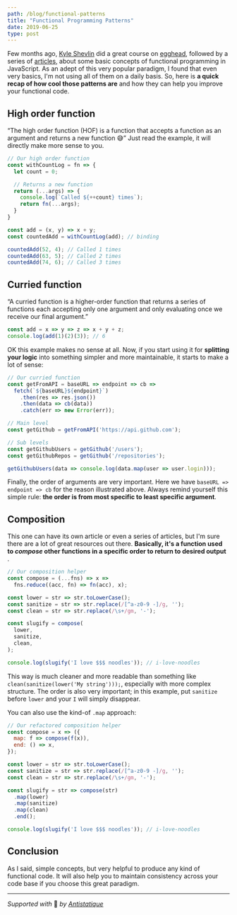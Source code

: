 ```yaml
---
path: /blog/functional-patterns
title: "Functional Programming Patterns"
date: 2019-06-25 
type: post
---
```


Few months ago,  [Kyle Shevlin](https://kyleshevlin.com/just-enough-functional-programming-course-launch) did a great course on [egghead](https://egghead.io/courses/just-enough-functional-programming-in-javascript), followed by a series of [articles](https://kyleshevlin.com/just-enough-functional-programming-course-launch), about some basic concepts of functional programming in JavaScript. As an adept of this very popular paradigm, I found that even very basics, I'm not using all of them on a daily basis. So, here is **a quick recap of how cool those patterns are** and how they can help you improve your functional code.

## High order function
“The high order function (HOF) is a function that accepts a function as an argument and returns a new function 😅” Just read the example, it will directly make more sense to you.

```js
// Our high order function
const withCountLog = fn => {
  let count = 0;

  // Returns a new function
  return (...args) => {
    console.log(`Called ${++count} times`);
    return fn(...args);
  }
}

const add = (x, y) => x + y;
const countedAdd = withCountLog(add); // binding

countedAdd(52, 4); // Called 1 times
countedAdd(63, 5); // Called 2 times
countedAdd(74, 6); // Called 3 times
```


## Curried function
“A curried function is a higher-order function that returns a series of functions each accepting only one argument and only evaluating once we receive our final argument.” 

```js
const add = x => y => z => x + y + z;
console.log(add(1)(2)(3)); // 6
```

OK this example makes no sense at all. Now, if you start using it for **splitting your logic** into something simpler and more maintainable, it starts to make a lot of sense:

```js
// Our curried function
const getFromAPI = baseURL => endpoint => cb =>
  fetch(`${baseURL}${endpoint}`)
    .then(res => res.json())
    .then(data => cb(data))
    .catch(err => new Error(err));

// Main level
const getGithub = getFromAPI('https://api.github.com');

// Sub levels
const getGithubUsers = getGithub('/users');
const getGithubRepos = getGithub('/repositories');

getGithubUsers(data => console.log(data.map(user => user.login)));
```

Finally, the order of arguments are very important. Here we have `baseURL => endpoint => cb`  for the reason illustrated above. Always remind yourself this simple rule: **the order is from most specific to least specific argument**.

## Composition
This one can have its own article or even a series of articles, but I'm sure there are a lot of great resources out there. **Basically, it's a function used to *compose* other functions in a specific order to return to desired output** .

```js
// Our composition helper
const compose = (...fns) => x => 
  fns.reduce((acc, fn) => fn(acc), x);

const lower = str => str.toLowerCase();
const sanitize = str => str.replace(/[^a-z0-9 -]/g, '');
const clean = str => str.replace(/\s+/gm, '-');

const slugify = compose(
  lower,
  sanitize,
  clean,
);

console.log(slugify('I love $$$ noodles')); // i-love-noodles
```

This way is much cleaner and more readable than something like `clean(sanitize(lower('My string')));`, especially with more complex structure. The order is also very important; in this example, put `sanitize` before `lower` and your `I` will simply disappear.

You can also use the kind-of `.map` approach:

```js
// Our refactored composition helper
const compose = x => ({
  map: f => compose(f(x)),
  end: () => x,
});

const lower = str => str.toLowerCase();
const sanitize = str => str.replace(/[^a-z0-9 -]/g, '');
const clean = str => str.replace(/\s+/gm, '-');

const slugify = str => compose(str)
  .map(lower)
  .map(sanitize)
  .map(clean)
  .end();

console.log(slugify('I love $$$ noodles')); // i-love-noodles
```

## Conclusion
As I said, simple concepts, but very helpful to produce any kind of functional code. It will also help you to maintain consistency across your code base if you choose this great paradigm.

---

*Supported with* 💛 *by [Antistatique](https://antistatique.net)*
